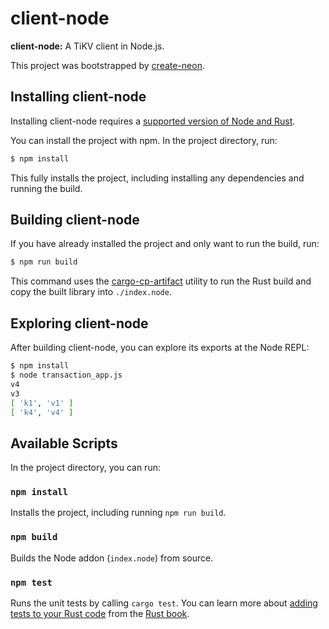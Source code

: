 # client-node

**client-node:** A TiKV client in Node.js.

This project was bootstrapped by [create-neon](https://www.npmjs.com/package/create-neon).

## Installing client-node

Installing client-node requires a [supported version of Node and Rust](https://github.com/neon-bindings/neon#platform-support).

You can install the project with npm. In the project directory, run:

```sh
$ npm install
```

This fully installs the project, including installing any dependencies and running the build.

## Building client-node

If you have already installed the project and only want to run the build, run:

```sh
$ npm run build
```

This command uses the [cargo-cp-artifact](https://github.com/neon-bindings/cargo-cp-artifact) utility to run the Rust build and copy the built library into `./index.node`.

## Exploring client-node

After building client-node, you can explore its exports at the Node REPL:

```sh
$ npm install
$ node transaction_app.js
v4
v3
[ 'k1', 'v1' ]
[ 'k4', 'v4' ]
```

## Available Scripts

In the project directory, you can run:

### `npm install`

Installs the project, including running `npm run build`.

### `npm build`

Builds the Node addon (`index.node`) from source.

### `npm test`

Runs the unit tests by calling `cargo test`. You can learn more about [adding tests to your Rust code](https://doc.rust-lang.org/book/ch11-01-writing-tests.html) from the [Rust book](https://doc.rust-lang.org/book/).